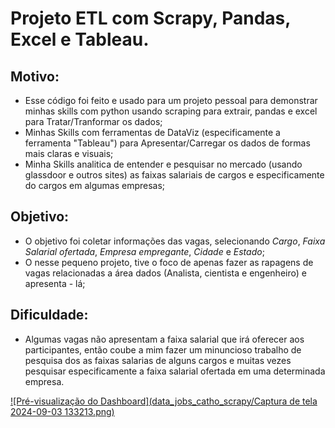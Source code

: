 # Projeto ETL com Scrapy, Pandas, Excel e Tableau.

## Motivo:

* Esse código foi feito e usado para um projeto pessoal para demonstrar minhas skills com python usando scraping para extrair, pandas e excel para Tratar/Tranformar os dados;
* Minhas Skills com ferramentas de DataViz (especificamente a ferramenta "Tableau") para Apresentar/Carregar os dados de formas mais claras e visuais;
* Minha Skills analitica de entender e pesquisar no mercado (usando glassdoor e outros sites) as faixas salariais de cargos e especificamente do cargos em algumas empresas;

## Objetivo:

* O objetivo foi coletar informações das vagas, selecionando *Cargo*, *Faixa Salarial ofertada*, *Empresa empregante*, *Cidade* e *Estado*;
* O nesse pequeno projeto, tive o foco de apenas fazer as rapagens de  vagas relacionadas a área dados (Analista, cientista e engenheiro) e apresenta - lá;

## Dificuldade:

* Algumas vagas não apresentam a faixa salarial que irá oferecer aos participantes, então coube a mim fazer um minuncioso trabalho de pesquisa dos as faixas salarias de alguns cargos e muitas vezes pesquisar especificamente a faixa salarial ofertada em uma determinada empresa.


[![Pré-visualização do Dashboard](data_jobs_catho_scrapy/Captura de tela 2024-09-03 133213.png)]([https://public.tableau.com/profile/SeuUsuario#!/vizhome/SeuDashboard](https://public.tableau.com/app/profile/clodoaldo.lucio/viz/Data_jobs2/Painel1))
